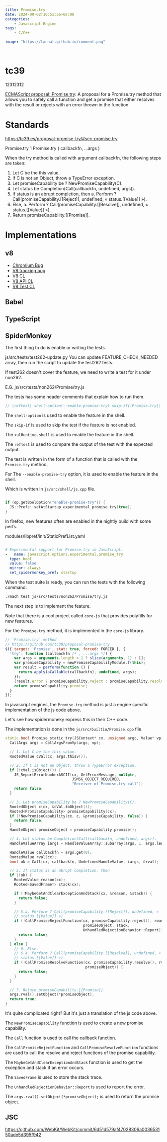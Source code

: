 ```yaml
---
title: Promise.try
date: 2024-09-02T10:51:56+08:00
categories:
    - Javascript Engine
tags:
    - C/C++

image: "https://tannal.github.io/comment.png"

---
```


<script defer src="/pacman-canvas.js" type="module"></script>

<pacman-canvas></pacman-canvas>


# tc39

12312312

[ECMAScript proposal: Promise.try](
https://github.com/tc39/proposal-promise-try/tree/main
): A proposal for a Promise.try method that allows you to safely call a function and get a promise that either resolves with the result or rejects with an error thrown in the function.


# Standards

https://tc39.es/proposal-promise-try/#sec-promise.try

Promise.try
1 Promise.try ( callbackfn, ...args )

When the try method is called with argument callbackfn, the following steps are taken:

  1. Let C be the this value.
  2. If C is not an Object, throw a TypeError exception.
  3. Let promiseCapability be ? NewPromiseCapability(C).
  4. Let status be Completion(Call(callbackfn, undefined, args)).
  5. If status is an abrupt completion, then
      a. Perform ? Call(promiseCapability.[[Reject]], undefined, « status.[[Value]] »).
  6. Else,
      a. Perform ? Call(promiseCapability.[[Resolve]], undefined, « status.[[Value]] »).
  7. Return promiseCapability.[[Promise]].

# Implementations

## v8

- [Chromium Bug](https://bugs.chromium.org/p/v8/issues/detail?id=11600)
- [V8 tracking bug](https://bugs.chromium.org/p/v8/issues/detail?id=11600)
- [V8 CL](https://chromium-review.googlesource.com/c/v8/v8/+/2870000)
- [V8 API CL](https://chromium-review.googlesource.com/c/v8/v8/+/2870001)
- [V8 Test CL](https://chromium-review.googlesource.com/c/v8/v8/+/2870002)

## Babel

## TypeScript

## SpiderMonkey

The first thing to do is enable or writing the tests.

js/src/tests/test262-update.py
You can update FEATURE_CHECK_NEEDED array, then run the script to update the test262 tests.

If test262 doesn't cover the feature, we need to write a test for it under non262.

E.G. js/src/tests/non262/Promise/try.js

The tests has some header comments that explain how to run them.

```js
// |reftest| shell-option(--enable-promise-try) skip-if(!Promise.try||!xulRuntime.shell)
```

The `shell-option` is used to enable the feature in the shell.

The `skip-if` is used to skip the test if the feature is not enabled.

The `xulRuntime.shell` is used to enable the feature in the shell.

The `reftest` is used to compare the output of the test with the expected output.

The test is written in the form of a function that is called with the `Promise.try` method.

For The `--enable-promise-try` option, it is used to enable the feature in the shell.

Which is written in `js/src/shell/js.cpp` file.

```cpp

if (op.getBoolOption("enable-promise-try")) {
  JS::Prefs::setAtStartup_experimental_promise_try(true);
}
```
In firefox, new features often are enabled in the nightly build with some perfs.

modules/libpref/init/StaticPrefList.yaml

```yaml

# Experimental support for Promise.try in JavaScript.
-   name: javascript.options.experimental.promise_try
  type: bool
  value: false
  mirror: always
  set_spidermonkey_pref: startup
```

When the test suite is ready, you can run the tests with the following command.

```bash
./mach test js/src/tests/non262/Promise/try.js
```

The next step is to implement the feature.

Note that there is a cool project called `core-js` that provides polyfills for new features.

For the `Promise.try` method, it is implemented in the `core-js` library.

```js
// `Promise.try` method
// https://github.com/tc39/proposal-promise-try
$({ target: 'Promise', stat: true, forced: FORCED }, {
  'try': function (callbackfn /* , ...args */) {
    var args = arguments.length > 1 ? slice(arguments, 1) : [];
    var promiseCapability = newPromiseCapabilityModule.f(this);
    var result = perform(function () {
      return apply(aCallable(callbackfn), undefined, args);
    });
    (result.error ? promiseCapability.reject : promiseCapability.resolve)(result.value);
    return promiseCapability.promise;
  }
});
```

In javascript engines, the `Promise.try` method is just a engine specific implementation of the js code above.

Let's see how spidermoneky express this in their C++ code.

The implementation is done in the `js/src/builtin/Promise.cpp` file.

```cpp
static bool Promise_static_try(JSContext* cx, unsigned argc, Value* vp) {
  CallArgs args = CallArgsFromVp(argc, vp);

  // 1. Let C be the this value.
  RootedValue cVal(cx, args.thisv());

  // 2. If C is not an Object, throw a TypeError exception.
  if (!cVal.isObject()) {
    JS_ReportErrorNumberASCII(cx, GetErrorMessage, nullptr,
                              JSMSG_OBJECT_REQUIRED,
                              "Receiver of Promise.try call");
    return false;
  }

  // 3. Let promiseCapability be ? NewPromiseCapability(C).
  RootedObject c(cx, &cVal.toObject());
  Rooted<PromiseCapability> promiseCapability(cx);
  if (!NewPromiseCapability(cx, c, &promiseCapability, false)) {
    return false;
  }
  HandleObject promiseObject = promiseCapability.promise();

  // 4. Let status be Completion(Call(callbackfn, undefined, args)).
  HandleValueArray iargs = HandleValueArray::subarray(args, 1, args.length() - 1);

  HandleValue callbackfn = args.get(0);
  RootedValue rval(cx);
  bool ok = Call(cx, callbackfn, UndefinedHandleValue, iargs, &rval);

  // 5. If status is an abrupt completion, then
  if (!ok) {
    RootedValue reason(cx);
    Rooted<SavedFrame*> stack(cx);

    if (!MaybeGetAndClearExceptionAndStack(cx, &reason, &stack)) {
      return false;
    }

    // 5.a. Perform ? Call(promiseCapability.[[Reject]], undefined, «
    // status.[[Value]] »).
    if (!CallPromiseRejectFunction(cx, promiseCapability.reject(), reason,
                                   promiseObject, stack,
                                   UnhandledRejectionBehavior::Report)) {
      return false;
    }
  } else {
    // 6. Else,
    // 6.a. Perform ? Call(promiseCapability.[[Resolve]], undefined, «
    // status.[[Value]] »).
    if (!CallPromiseResolveFunction(cx, promiseCapability.resolve(), rval,
                                    promiseObject)) {
      return false;
    }
  }

  // 7. Return promiseCapability.[[Promise]].
  args.rval().setObject(*promiseObject);
  return true;
}
```

It's quite complicated right? But it's just a translation of the js code above.

The `NewPromiseCapability` function is used to create a new promise capability.

The `Call` function is used to call the callback function.

The `CallPromiseRejectFunction` and `CallPromiseResolveFunction` functions are used to call the resolve and reject functions of the promise capability.

The `MaybeGetAndClearExceptionAndStack` function is used to get the exception and stack if an error occurs.

The `SavedFrame` is used to store the stack trace.

The `UnhandledRejectionBehavior::Report` is used to report the error.

The `args.rval().setObject(*promiseObject);` is used to return the promise object.

## JSC

https://github.com/WebKit/WebKit/commit/6d51d579af47028306a003653150ade5d395f942
